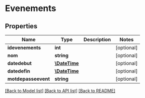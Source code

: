 # Evenements

## Properties
Name | Type | Description | Notes
------------ | ------------- | ------------- | -------------
**idevenements** | **int** |  | [optional] 
**nom** | **string** |  | [optional] 
**datedebut** | [**\DateTime**](\DateTime.md) |  | [optional] 
**datedefin** | [**\DateTime**](\DateTime.md) |  | [optional] 
**motdepasseevent** | **string** |  | [optional] 

[[Back to Model list]](../../README.md#documentation-for-models) [[Back to API list]](../../README.md#documentation-for-api-endpoints) [[Back to README]](../../README.md)

